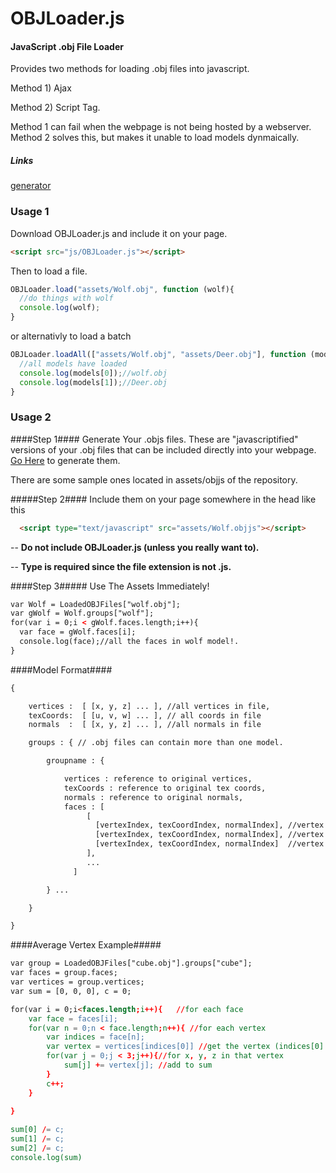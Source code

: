 OBJLoader.js
========

#### JavaScript .obj File Loader ####

Provides two methods for loading .obj files into javascript. 


Method 1) Ajax


Method 2) Script Tag. 


Method 1 can fail when the webpage is not being hosted by a webserver. Method 2 solves this,
but makes it unable to load models dynmaically. 

##### Links #####
[generator](http://graphics.cs.wisc.edu/Courses/559-f2015/Examples/OBJGenerator/generator.html)


### Usage 1 ###
Download OBJLoader.js and include it on your page. 

```html
<script src="js/OBJLoader.js"></script>
```

Then to load a file. 
```javascript
OBJLoader.load("assets/Wolf.obj", function (wolf){
  //do things with wolf
  console.log(wolf);
}
```
or alternativly to load a batch
```javascript
OBJLoader.loadAll(["assets/Wolf.obj", "assets/Deer.obj"], function (models){
  //all models have loaded
  console.log(models[0]);//wolf.obj
  console.log(models[1]);//Deer.obj
}
```
### Usage 2 ###

####Step 1####
Generate Your .objs files. These are "javascriptified" versions of your .obj
files that can be included directly into your webpage. 
[Go Here](http://graphics.cs.wisc.edu/Courses/559-f2015/Examples/OBJGenerator/generator.html) to generate them.

There are some sample ones located in assets/objjs of the repository.

#####Step 2####
Include them on your page somewhere in the head like this 
```html
  <script type="text/javascript" src="assets/Wolf.objjs"></script>
```
-- **Do not include OBJLoader.js (unless you really want to).**


-- **Type is required since the file extension is not .js.**

####Step 3#####
Use The Assets Immediately!
```html
var Wolf = LoadedOBJFiles["wolf.obj"];
var gWolf = Wolf.groups["wolf"];
for(var i = 0;i < gWolf.faces.length;i++){
  var face = gWolf.faces[i];
  console.log(face);//all the faces in wolf model!. 
}
```

####Model Format####

```html
{ 

	vertices :  [ [x, y, z] ... ], //all vertices in file, 
	texCoords:  [ [u, v, w] ... ], // all coords in file  
	normals  :  [ [x, y, z] ... ], //all normals in file 

	groups : { // .obj files can contain more than one model. 

		groupname : {

			vertices : reference to original vertices,
			texCoords : reference to original tex coords,
			normals : reference to original normals,
			faces : [ 
			     [
			       [vertexIndex, texCoordIndex, normalIndex], //vertex 1
			       [vertexIndex, texCoordIndex, normalIndex], //vertex 2
			       [vertexIndex, texCoordIndex, normalIndex]  //vertex 3
			     ],
			     ...
			  ]

		} ...

	}

}
```
 
####Average Vertex Example#####
```html
var group = LoadedOBJFiles["cube.obj"].groups["cube"];
var faces = group.faces;
var vertices = group.vertices;
var sum = [0, 0, 0], c = 0;

for(var i = 0;i<faces.length;i++){   //for each face
    var face = faces[i];
    for(var n = 0;n < face.length;n++){ //for each vertex
        var indices = face[n];
        var vertex = vertices[indices[0]] //get the vertex (indices[0] is position index)
        for(var j = 0;j < 3;j++){//for x, y, z in that vertex
            sum[j] += vertex[j]; //add to sum
        }
        c++;
    }
     
}

sum[0] /= c;
sum[1] /= c;
sum[2] /= c;
console.log(sum)
```



